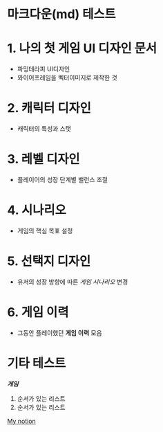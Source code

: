 # 마크다운(md) 테스트

# 1. 나의 첫 게임 UI 디자인 문서
- 파밍테라피 UI디자인
- 와이어프레임을 벡터이미지로 제작한 것
# 2. 캐릭터 디자인
- 캐릭터의 특성과 스탯
# 3. 레벨 디자인
- 플레이어의 성장 단계별 밸런스 조절
# 4. 시나리오
- 게임의 핵심 목표 설정
# 5. 선택지 디자인
- 유저의 성장 방향에 따른 *게임 시나리오* 변경
# 6. 게임 이력
- 그동안 플레이했던 __게임 이력__ 모음 </br>


# 기타 테스트
__*게임*__</br>

1. 순서가 있는 리스트
2. 순서가 있는 리스트

[My notion](https://www.notion.so/UXUI-b5bdeae1389b44ab8bf69b9a0b889be4?pvs=4)
